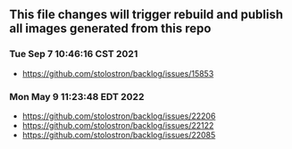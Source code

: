 ## This file changes will trigger rebuild and publish all images generated from this repo

### Tue Sep 7 10:46:16 CST 2021

- <https://github.com/stolostron/backlog/issues/15853>

### Mon May  9 11:23:48 EDT 2022

- <https://github.com/stolostron/backlog/issues/22206>
- <https://github.com/stolostron/backlog/issues/22122>
- <https://github.com/stolostron/backlog/issues/22085>
